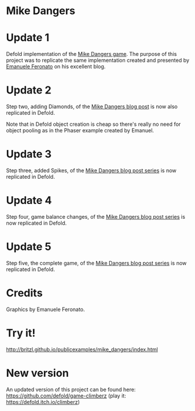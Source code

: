 # Mike Dangers

# Update 1
Defold implementation of the [Mike Dangers game](https://itunes.apple.com/us/app/mike-dangers/id1171062038?mt=8). The purpose of this project was to replicate the same implementation created and presented by [Emanuele Feronato](http://www.emanueleferonato.com/2017/05/19/html5-game-engine-behind-mike-dangers-made-in-a-few-lines-of-code-with-phaser-and-arcade-physics/) on his excellent blog.

# Update 2
Step two, adding Diamonds, of the [Mike Dangers blog post](http://www.emanueleferonato.com/2017/05/23/mike-dangers-html5-game-engine-made-with-phaser-and-arcade-physics-adding-diamonds-and-real-object-pooling/) is now also replicated in Defold.

Note that in Defold object creation is cheap so there's really no need for object pooling as in the Phaser example created by Emanuel.

# Update 3
Step three, added Spikes, of the [Mike Dangers blog post series](http://www.emanueleferonato.com/2017/05/31/mike-dangers-html5-game-engine-made-with-phaser-and-arcade-physics-adding-spikes-death-and-more-features/) is now replicated in Defold.

# Update 4
Step four, game balance changes, of the [Mike Dangers blog post series](http://www.emanueleferonato.com/2017/06/06/mike-dangers-html5-game-engine-made-with-phaser-and-arcade-physics-optimizing-the-code-and-making-the-game-fair/) is now replicated in Defold.

# Update 5
Step five, the complete game, of the [Mike Dangers blog post series](http://www.emanueleferonato.com/2017/06/12/play-ladderz-the-complete-html5-game-based-on-mike-dangers-concept/) is now replicated in Defold.

# Credits
Graphics by Emanuele Feronato.

# Try it!
http://britzl.github.io/publicexamples/mike_dangers/index.html

# New version
An updated version of this project can be found here: https://github.com/defold/game-climberz (play it: https://defold.itch.io/climberz)
